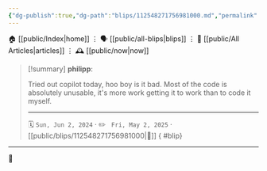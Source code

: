 ```yaml
---
{"dg-publish":true,"dg-path":"blips/112548271756981000.md","permalink":"/blips/112548271756981000/","title":"philipp on mastodon @ 2024-06-02"}
---
```



<div class="transclusion internal-embed is-loaded"><div class="markdown-embed">




🏠 [[public/Index\|home]]  ⋮ 🗣️ [[public/all-blips\|blips]] ⋮  📝 [[public/All Articles\|articles]]  ⋮ 🕰️ [[public/now\|now]]


</div></div>


> [!summary] **philipp**:
>
> Tried out copilot today, hoo boy is it bad. Most of the code is absolutely unusable, it's more work getting it to work than to code it myself.
> - - -
>
> 🗓️ <code>Sun, Jun 2, 2024</code>  · ✏️ <code> Fri, May 2, 2025</code>  · [[public/blips/112548271756981000\|🔗]]
{ #blip}


- - -

 👾
